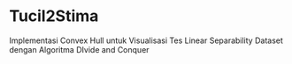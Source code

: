 # Tucil2Stima
Implementasi Convex Hull untuk Visualisasi Tes Linear Separability Dataset dengan Algoritma DIvide and Conquer
